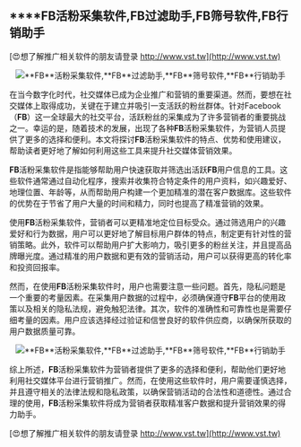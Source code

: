 ## ****FB**活粉采集软件,**FB**过滤助手,**FB**筛号软件,**FB**行销助手**

[😍想了解推广相关软件的朋友请登录 http://www.vst.tw](http://www.vst.tw)

 <center><img src="https://vst.tw/MP4/tuiguang/png/5.png" alt="**FB**活粉采集软件,**FB**过滤助手,**FB**筛号软件,**FB**行销助手"></center>

在当今数字化时代，社交媒体已成为企业推广和营销的重要渠道。然而，要想在社交媒体上取得成功，关键在于建立并吸引一支活跃的粉丝群体。针对Facebook（**FB**）这一全球最大的社交平台，活跃粉丝的采集成为了许多营销者的重要挑战之一。幸运的是，随着技术的发展，出现了各种**FB**活粉采集软件，为营销人员提供了更多的选择和便利。本文将探讨**FB**活粉采集软件的特点、优势和使用建议，帮助读者更好地了解如何利用这些工具来提升社交媒体营销效果。

**FB**活粉采集软件是指能够帮助用户快速获取并筛选出活跃**FB**用户信息的工具。这些软件通常通过自动化程序，搜索并收集符合特定条件的用户资料，如兴趣爱好、地理位置、年龄等，从而帮助用户构建一个更加精准的潜在客户数据库。这些软件的优势在于节省了用户大量的时间和精力，同时也提高了精准营销的效果。

使用**FB**活粉采集软件，营销者可以更精准地定位目标受众。通过筛选用户的兴趣爱好和行为数据，用户可以更好地了解目标用户群体的特点，制定更有针对性的营销策略。此外，软件可以帮助用户扩大影响力，吸引更多的粉丝关注，并且提高品牌曝光度。通过精准的用户数据和更有效的营销活动，用户可以获得更高的转化率和投资回报率。

然而，在使用**FB**活粉采集软件时，用户也需要注意一些问题。首先，隐私问题是一个重要的考量因素。在采集用户数据的过程中，必须确保遵守**FB**平台的使用政策以及相关的隐私法规，避免触犯法律。其次，软件的准确性和可靠性也是需要仔细考量的因素。用户应该选择经过验证和信誉良好的软件供应商，以确保所获取的用户数据质量可靠。

 <center><img src="https://vst.tw/MP4/tuiguang/png/0.png" alt="**FB**活粉采集软件,**FB**过滤助手,**FB**筛号软件,**FB**行销助手"></center>

综上所述，**FB**活粉采集软件为营销者提供了更多的选择和便利，帮助他们更好地利用社交媒体平台进行营销推广。然而，在使用这些软件时，用户需要谨慎选择，并且遵守相关的法律法规和隐私政策，以确保营销活动的合法性和道德性。通过合理的使用，**FB**活粉采集软件将成为营销者获取精准客户数据和提升营销效果的得力助手。

[😍想了解推广相关软件的朋友请登录 http://www.vst.tw](http://www.vst.tw)



